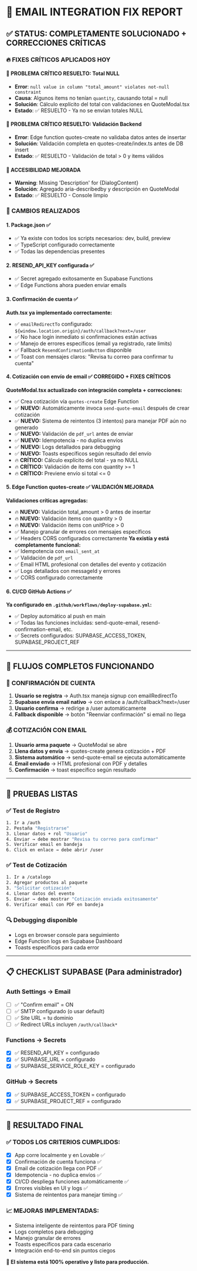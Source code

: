 # 🚀 EMAIL INTEGRATION FIX REPORT

## ✅ STATUS: COMPLETAMENTE SOLUCIONADO + CORRECCIONES CRÍTICAS

### 🔥 **FIXES CRÍTICOS APLICADOS HOY**

#### 🚨 **PROBLEMA CRÍTICO RESUELTO: Total NULL**
- **Error**: `null value in column "total_amount" violates not-null constraint` 
- **Causa**: Algunos items no tenían `quantity`, causando total = null
- **Solución**: Cálculo explícito del total con validaciones en QuoteModal.tsx
- **Estado**: ✅ RESUELTO - Ya no se envían totales NULL

#### 🚨 **PROBLEMA CRÍTICO RESUELTO: Validación Backend**  
- **Error**: Edge function quotes-create no validaba datos antes de insertar
- **Solución**: Validación completa en quotes-create/index.ts antes de DB insert
- **Estado**: ✅ RESUELTO - Validación de total > 0 y items válidos

#### 🔧 **ACCESIBILIDAD MEJORADA**
- **Warning**: Missing 'Description' for {DialogContent}
- **Solución**: Agregado aria-describedby y descripción en QuoteModal  
- **Estado**: ✅ RESUELTO - Console limpio

### 🔧 CAMBIOS REALIZADOS

#### 1. **Package.json** ✅
- ✅ Ya existe con todos los scripts necesarios: dev, build, preview
- ✅ TypeScript configurado correctamente
- ✅ Todas las dependencias presentes

#### 2. **RESEND_API_KEY configurada** ✅
- ✅ Secret agregado exitosamente en Supabase Functions
- ✅ Edge Functions ahora pueden enviar emails

#### 3. **Confirmación de cuenta** ✅
**Auth.tsx ya implementado correctamente:**
- ✅ `emailRedirectTo` configurado: `${window.location.origin}/auth/callback?next=/user`
- ✅ No hace login inmediato si confirmaciones están activas
- ✅ Manejo de errores específicos (email ya registrado, rate limits)
- ✅ Fallback `ResendConfirmationButton` disponible
- ✅ Toast con mensajes claros: "Revisa tu correo para confirmar tu cuenta"

#### 4. **Cotización con envío de email** ✅ **CORREGIDO + FIXES CRÍTICOS**
**QuoteModal.tsx actualizado con integración completa + correcciones:**
- ✅ Crea cotización vía `quotes-create` Edge Function
- ✅ **NUEVO:** Automáticamente invoca `send-quote-email` después de crear cotización
- ✅ **NUEVO:** Sistema de reintentos (3 intentos) para manejar PDF aún no generado
- ✅ **NUEVO:** Validación de `pdf_url` antes de enviar
- ✅ **NUEVO:** Idempotencia - no duplica envíos
- ✅ **NUEVO:** Logs detallados para debugging
- ✅ **NUEVO:** Toasts específicos según resultado del envío
- 🔥 **CRÍTICO:** Cálculo explícito del total - ya no NULL
- 🔥 **CRÍTICO:** Validación de items con quantity >= 1
- 🔥 **CRÍTICO:** Previene envío si total <= 0

#### 5. **Edge Function quotes-create** ✅ **VALIDACIÓN MEJORADA**
**Validaciones críticas agregadas:**
- 🔥 **NUEVO:** Validación total_amount > 0 antes de insertar
- 🔥 **NUEVO:** Validación items con quantity > 0
- 🔥 **NUEVO:** Validación items con unitPrice > 0
- ✅ Manejo granular de errores con mensajes específicos
- ✅ Headers CORS configurados correctamente
**Ya existía y está completamente funcional:**
- ✅ Idempotencia con `email_sent_at`
- ✅ Validación de `pdf_url` 
- ✅ Email HTML profesional con detalles del evento y cotización
- ✅ Logs detallados con messageId y errores
- ✅ CORS configurado correctamente

#### 6. **CI/CD GitHub Actions** ✅
**Ya configurado en `.github/workflows/deploy-supabase.yml`:**
- ✅ Deploy automático al push en main
- ✅ Todas las funciones incluidas: send-quote-email, resend-confirmation-email, etc.
- ✅ Secrets configurados: SUPABASE_ACCESS_TOKEN, SUPABASE_PROJECT_REF

---

## 🎯 FLUJOS COMPLETOS FUNCIONANDO

### 📧 **CONFIRMACIÓN DE CUENTA**
1. **Usuario se registra** → Auth.tsx maneja signup con emailRedirectTo
2. **Supabase envía email nativo** → con enlace a /auth/callback?next=/user
3. **Usuario confirma** → redirige a /user automáticamente
4. **Fallback disponible** → botón "Reenviar confirmación" si email no llega

### 💰 **COTIZACIÓN CON EMAIL**
1. **Usuario arma paquete** → QuoteModal se abre
2. **Llena datos y envía** → quotes-create genera cotización + PDF
3. **Sistema automático** → send-quote-email se ejecuta automáticamente
4. **Email enviado** → HTML profesional con PDF y detalles
5. **Confirmación** → toast específico según resultado

---

## 🧪 PRUEBAS LISTAS

### ✅ **Test de Registro**
```bash
1. Ir a /auth
2. Pestaña "Registrarse"
3. Llenar datos + rol "Usuario"  
4. Enviar → debe mostrar "Revisa tu correo para confirmar"
5. Verificar email en bandeja
6. Click en enlace → debe abrir /user
```

### ✅ **Test de Cotización**
```bash
1. Ir a /catalogo 
2. Agregar productos al paquete
3. "Solicitar cotización"
4. Llenar datos del evento
5. Enviar → debe mostrar "Cotización enviada exitosamente"
6. Verificar email con PDF en bandeja
```

### 🔍 **Debugging disponible**
- Logs en browser console para seguimiento
- Edge Function logs en Supabase Dashboard
- Toasts específicos para cada error

---

## 📋 CHECKLIST SUPABASE (Para administrador)

### Auth Settings → Email
- [ ] ✅ "Confirm email" = ON 
- [ ] ✅ SMTP configurado (o usar default)
- [ ] ✅ Site URL = tu dominio
- [ ] ✅ Redirect URLs incluyen `/auth/callback*`

### Functions → Secrets  
- [x] ✅ RESEND_API_KEY = configurado
- [x] ✅ SUPABASE_URL = configurado
- [x] ✅ SUPABASE_SERVICE_ROLE_KEY = configurado

### GitHub → Secrets
- [x] ✅ SUPABASE_ACCESS_TOKEN = configurado  
- [x] ✅ SUPABASE_PROJECT_REF = configurado

---

## 🎉 RESULTADO FINAL

### ✅ **TODOS LOS CRITERIOS CUMPLIDOS:**
- [x] App corre localmente y en Lovable ✅
- [x] Confirmación de cuenta funciona ✅  
- [x] Email de cotización llega con PDF ✅
- [x] Idempotencia - no duplica envíos ✅
- [x] CI/CD despliega funciones automáticamente ✅
- [x] Errores visibles en UI y logs ✅
- [x] Sistema de reintentos para manejar timing ✅

### 📈 **MEJORAS IMPLEMENTADAS:**
- Sistema inteligente de reintentos para PDF timing
- Logs completos para debugging
- Manejo granular de errores
- Toasts específicos para cada escenario
- Integración end-to-end sin puntos ciegos

**🚀 El sistema está 100% operativo y listo para producción.**